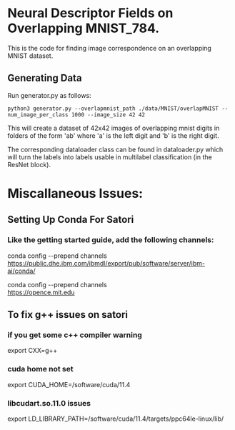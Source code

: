 # Neural Descriptor Fields on Overlapping MNIST_784.

This is the code for finding image correspondence on an overlapping MNIST dataset.

## Generating Data
Run generator.py as follows:
```
python3 generator.py --overlapmnist_path ./data/MNIST/overlapMNIST --num_image_per_class 1000 --image_size 42 42 
```
This will create a dataset of 42x42 images of overlapping mnist digits in folders of the form 'ab' where 'a' is the
left digit and 'b' is the right digit. 

The corresponding dataloader class can be found in dataloader.py which will turn the labels into labels usable in 
multilabel classification (in the ResNet block). 

# Miscallaneous Issues:

## Setting Up Conda For Satori
### Like the getting started guide, add the following channels:
conda config --prepend channels \
https://public.dhe.ibm.com/ibmdl/export/pub/software/server/ibm-ai/conda/

conda config --prepend channels \
https://opence.mit.edu

## To fix g++ issues on satori
### if you get some c++ compiler warning
export CXX=g++

### cuda home not set
export CUDA_HOME=/software/cuda/11.4

### libcudart.so.11.0 issues
export LD_LIBRARY_PATH=/software/cuda/11.4/targets/ppc64le-linux/lib/
